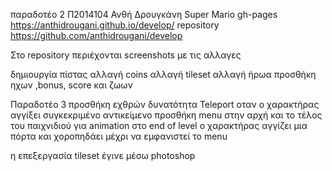 παραδοτέο 2 
Π2014104 Ανθή Δρουγκάνη
Super Mario
gh-pages https://anthidrougani.github.io/develop/
repository https://github.com/anthidrougani/develop

Στο repository περιέχονται screenshots με τις αλλαγες

δημιουργία πίστας
αλλαγή coins αλλαγή tileset
αλλαγή ήρωα
προσθήκη ηχων ,bonus, score και ζωων

Παραδοτέο 3
προσθήκη εχθρών
δυνατότητα Teleport οταν ο χαρακτήρας αγγίξει συγκεκριμένο αντικείμενο
προσθήκη menu στην αρχή και το τέλος του παιχνιδιού
για animation στο end of level ο χαρακτήρας αγγίζει μια πόρτα και χοροπηδάει μέχρι να εμφανιστεί το menu

η επεξεργασία  tileset έγινε μέσω photoshop
